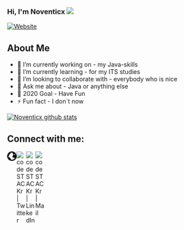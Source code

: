 ### Hi, I'm Noventicx <img src="https://media.giphy.com/media/hvRJCLFzcasrR4ia7z/giphy.gif" width="25px">
[![Website](https://img.shields.io/badge/My-Website-green?style=flat-square)](https://noventi.cx)

## About Me
- 🔭 I’m currently working on - my Java-skills
- 🌱 I’m currently learning - for my ITS studies
- 👯 I’m looking to collaborate with - everybody who is nice
- 💬 Ask me about - Java or anything else
- 🥅 2020 Goal - Have Fun
- ⚡ Fun fact - I don´t now

<!-- ❔❔❔❔ means username in below README.md -->
<!-- Also feel free to update second URL to any URL -->
[![Noventicx github stats](https://github-readme-stats.vercel.app/api?username=Noventicx&count_private=true&include_all_commits=true&theme=graywhite)](https://github.com/Noventicx/)

## Connect with me:
[<img align="left" alt="codeSTACKr.com" width="22px" src="https://raw.githubusercontent.com/iconic/open-iconic/master/svg/globe.svg" />][website]
[<img align="left" alt="codeSTACKr | Twitter" width="22px" src="https://cdn.jsdelivr.net/npm/simple-icons@v3/icons/twitter.svg" />][twitter]
[<img align="left" alt="codeSTACKr | LinkedIn" width="22px" src="https://cdn.jsdelivr.net/npm/simple-icons@v3/icons/steam.svg" />][steam]
[<img align="left" alt="codeSTACKr | Mail" width="22px" src="https://cdn.jsdelivr.net/npm/simple-icons@v3/icons/protonmail.svg" />][mail]
<br />

<!-- Optional if you have blogs -->
<!-- ## Latest blog posts: -->
<!-- BLOG-POST-LIST:START -->
<!-- BLOG-POST-LIST:END -->

<!-- This section you create this variables that are used above -->
[website]:https://noventi.cx
[twitter]: https://twitter.com/noventicx
[steam]: https://steamcommunity.com/id/Noventicx/
[mail]: mailto:contact@noventi.cx
